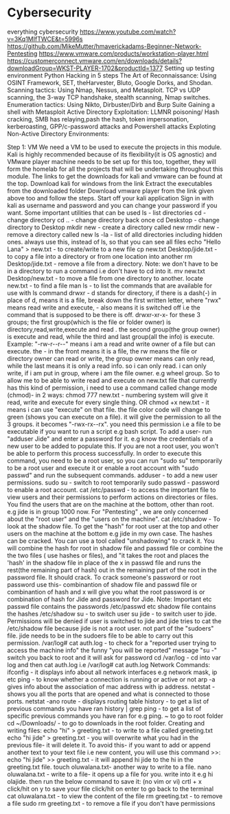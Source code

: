 # Cybersecurity
everything cybersecurity
https://www.youtube.com/watch?v=3Kq1MIfTWCE&t=5996s
https://github.com/MikeMutter/hmaverickadams-Beginner-Network-Pentesting
https://www.vmware.com/products/workstation-player.html
https://customerconnect.vmware.com/en/downloads/details?downloadGroup=WKST-PLAYER-1702&productId=1377
Setting up testing environment
Python
Hacking in 5 steps
The Art of Reconnaissance: Using OSINT Framework, SET, theHarvester, Bluto, Google Dorks, and Shodan.
Scanning tactics: Using Nmap, Nessus, and Metasploit. TCP vs UDP scanning, the 3-way TCP handshake, stealth scanning, Nmap switches.
Enumeration tactics: Using Nikto, Dirbuster/Dirb and Burp Suite
Gaining a shell with Metasploit
Active Directory Exploitation: LLMNR poisoning/ Hash cracking, SMB has relaying,pash the hash, token impersonation, kerberoasting, GPP/c-password attacks and Powershell attacks
Exploting Non-Active Directory Environments:

Step 1: VM
We need a VM to be used to execute the projects in this module. Kali is highly recommended because of its flexibility(it is OS agnostic) and VMware player machine needs to be set up for this too, together, they will form the homelab for all the projects that will be undertaking throughout this module. The links to get the downloads for kali and vmware can be found at the top.
Download kali for windows from the link
Extract the executables from the downloaded folder
Download vmware player from the link given above too and follow the steps.
Start off your kali application
Sign in with kali as username and password and you can change your password if you want.
Some important utilities that can be used
ls - list directories
cd - change directory
cd .. - change directory back once
cd Deskstop - change directory to Desktop
mkdir new - create a directory called new
rmdir new - remove a directory called new
ls -la - list of alld directories including hidden ones. always use this, instead of ls, so that you can see all files
echo "Hello Lana" > new.txt - to create/write to a new file
cp new.txt Desktop/jide.txt - to copy a file into a directory or from one location into another
rm Desktop/jide.txt - remove a file from a directory. Note: we don't have to be in a directory to run a command i.e don't have to cd into it.
mv new.txt Desktop/new.txt - to move a file from one directory to another.
locate new.txt - to find a file
man ls - to list the commands that are available for use with ls command
drwxr - d stands for directory, if there is a dash(-) in place of d, means it is a file, break down the first written letter, where "rwx" means read write and execute, - also means it is switched off i.e the command that is supposed to be there is off.
drwxr-xr-x- for these 3 groups; the first group(which is the file or folder owner) is directory,read,write,execute and read . the second group(the group owner) is execute and read, while the third and last group(all the info) is execute.
Example: "-rw-r--r--" means i am a read and write owner of a file but can execute. the - in the front means it is a file, the rw means the file or directory owner can read or write, the group owner means can only read, while the last means it is only a read info. so i can only read. i can only write, if i am put in group, where i am the file owner. e.g wheel group. So to allow me to be able to write read and execute on new.txt file that currently has this kind of permission, i need to use a command called change mode (chmod)- in 2 ways:
chmod 777 new.txt - numbering system will give it read, write and execute for every single thing. OR
chmod +x new.txt - it means i can use "execute" on that file. the file color code will change to green (shows you can execute on a file). it will give the permission to all the 3 groups. it becomes "-rwx-rx--rx". you need this permission i.e a file to be executable if you want to run a script e.g bash script.
To add a user- run "adduser Jide" and enter a password for it. e.g know the credentials of a new user to be added to populate this. If you are not a root user, you won't be able to perform this process successfully. In order to execute this command, you need to be a root user, so you can run "sudo su" temporarily to be a root user and execute it or enable a root account with "sudo passwd" and run the subsequent commands.
adduser - to add a new user permissions.
sudo su - switch to root temporarily
sudo passwd - password to enable a root account.
cat /etc/passwd - to access the important file to view users and their permissions to perform actions on directories or files. You find the users that are on the machine at the bottom, other than root. e.g jide is in group 1000 now.
For "Pentesting" , we are only concerned about the "root user" and the "users on the machine".
cat /etc/shadow - To look at the shadow file. To get the "hash" for root user at the top and other users on the machine at the bottom e.g jide in my own case. The hashes can be cracked. You can use a tool called "unshadowing" to crack it. You will combine the hash for root in shadow file and passwd file or combine the the two files ( use hashes or files), and "it takes the root and places the 'hash' in the shadow file in place of the x in passwd file and runs the rest(the remaining part of hash) out in the remaining part of the root in the password file. It should crack. To crack someone's password or root password use this- combinantion of shadow file and passwd file or combinantion of hash and x will give you what the root password is or combination of hash for Jide and password for Jide.
Note: Important
etc passwd file contains the passwords /etc/passwd
etc shadow file contains the hashes /etc/shadow
su - to switch user
su jide - to switch user to jide.
Permissions will be denied if user is switched to jide and jide tries to cat the /etc/shadow file because jide is not a root user. not part of the "sudoers" file. jide needs to be in the sudoers file to be able to carry out this permission.
/var/log# cat auth.log - to check for a "reported user trying to access the machine info" the funny "you will be reported" message
"su -" switch you back to root and it will ask for password
cd /var/log - cd into var log and then cat auth.log i.e
/var/log# cat auth.log
Network Commands:
ifconfig - it displays info about all network interfaces e.g network mask, ip etc
ping - to know whether a connection is running or active or not
arp -a gives info about the association of mac address with ip address.
netstat - shows you all the ports that are opened and what is connected to those ports.
netstat -ano
route - displays routing table
history - to get a list of previous commands you have ran
history | grep ping - to get a list of specific previous commands you have ran for e.g ping.
~ to go to root folder
cd ~/Downloads/ - to go to downloads in the root folder.
Creating and writing files:
echo "hi" > greeting.txt - to write to a file called greeting.txt
echo "hi jide" > greeting.txt - you will overwrite what you had in the previous file- it will delete it. To avoid this- if you want to add or append another text to your text file i.e new content, you will use this command >>:
echo "hi jide" >> greeting.txt - it will append hi jide to the hi in the greeting.txt file.
touch oluwalana.txt- another way to write to a file.
nano oluwalana.txt - write to a file- it opens up a file for you. write into it e.g hi olajide. then run the below command to save it: (no vim or vi)
crtl + x
click/hit on y to save your file
click/hit on enter to go back to the terminal
cat oluwalana.txt - to view the content of the file
rm greeting.txt - to remove a file
sudo rm greeting.txt - to remove a file if you don't have permissions
